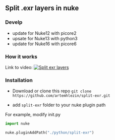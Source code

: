 ## Split .exr layers in nuke 


### Develp
- update for Nuke12 with picore2
- upsate for Nuke13 with python3
- update for Nuke16 with picore6

### How it works

Link to video:
[![Split exr layers]()](https://vimeo.com/248760837 "Split exr layers")

### Installation

- Download or clone this repo
`git clone https://github.com/artemhlezin/split-exr.git`

- add `split-exr` folder to your nuke plugin path

For example, modify init.py 
```python
import nuke

nuke.pluginAddPath("./python/split-exr")
```
